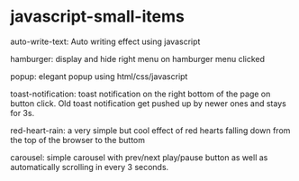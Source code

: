 # javascript-small-items

auto-write-text: 
  Auto writing effect using javascript
  
hamburger:
  display and hide right menu on hamburger menu clicked
 
popup:
  elegant popup using html/css/javascript
  
toast-notification:
  toast notification on the right bottom of the page on button click. Old toast notification get pushed up by newer ones and stays for 3s.
  
red-heart-rain:
  a very simple but cool effect of red hearts falling down from the top of the browser to the buttom
  
carousel:
  simple carousel with prev/next play/pause button as well as automatically scrolling in every 3 seconds.
